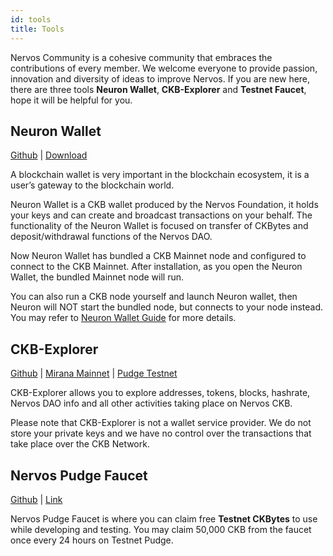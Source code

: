 ```yaml
---
id: tools
title: Tools
---
```


Nervos Community is a cohesive community that embraces the contributions of every member. We welcome everyone to provide passion, innovation and diversity of ideas to improve Nervos. If you are new here, there are three tools **Neuron Wallet**, **CKB-Explorer** and **Testnet Faucet**, hope it will be helpful for you.

## Neuron Wallet 
[Github](https://github.com/nervosnetwork/neuron) | [Download](https://github.com/nervosnetwork/neuron/releases)

A blockchain wallet is very important in the blockchain ecosystem, it is a user’s gateway to the blockchain world.

Neuron Wallet is a CKB wallet produced by the Nervos Foundation, it holds your keys and can create and broadcast transactions on your behalf. The functionality of the Neuron Wallet is focused on transfer of CKBytes and deposit/withdrawal functions of the Nervos DAO.

Now Neuron Wallet has bundled a CKB Mainnet node and configured to connect to the CKB Mainnet. After installation, as you open the Neuron Wallet, the bundled Mainnet node will run.

You can also run a CKB node yourself and launch Neuron wallet, then Neuron will NOT start the bundled node, but connects to your node instead. You may refer to [Neuron Wallet Guide](https://docs.nervos.org/docs/basics/guides/crypto%20wallets/neuron/) for more details.


## CKB-Explorer  
[Github](https://github.com/nervosnetwork/ckb-explorer) | [Mirana Mainnet](https://explorer.nervos.org/) | [Pudge Testnet](https://pudge.explorer.nervos.org/)

CKB-Explorer allows you to explore addresses, tokens, blocks, hashrate, Nervos DAO info and all other activities taking place on Nervos CKB.

Please note that CKB-Explorer is not a wallet service provider. We do not store your private keys and we have no control over the transactions that take place over the CKB Network.

## Nervos Pudge Faucet  
[Github](https://github.com/shaojunda/ckb-testnet-faucet) | [Link](https://faucet.nervos.org/)

Nervos Pudge Faucet is where you can claim free **Testnet CKBytes** to use while developing and testing. You may claim 50,000 CKB from the faucet once every 24 hours on Testnet Pudge.
